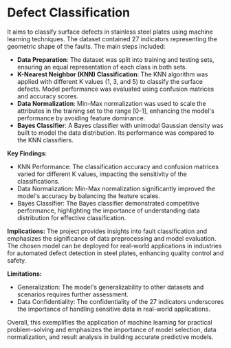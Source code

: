 # Defect Classification

It aims to classify surface defects in stainless steel plates using machine learning techniques. The dataset contained 27 indicators representing the geometric shape of the faults. The main steps included:

- **Data Preparation**: The dataset was split into training and testing sets, ensuring an equal representation of each class in both sets.
- **K-Nearest Neighbor (KNN) Classification**: The KNN algorithm was applied with different K values (1, 3, and 5) to classify the surface defects. Model performance was evaluated using confusion matrices and accuracy scores.
- **Data Normalization**: Min-Max normalization was used to scale the attributes in the training set to the range [0-1], enhancing the model's performance by avoiding feature dominance.
- **Bayes Classifier**: A Bayes classifier with unimodal Gaussian density was built to model the data distribution. Its performance was compared to the KNN classifiers.

**Key Findings**:
- KNN Performance: The classification accuracy and confusion matrices varied for different K values, impacting the sensitivity of the classifications.
- Data Normalization: Min-Max normalization significantly improved the model's accuracy by balancing the feature scales.
- Bayes Classifier: The Bayes classifier demonstrated competitive performance, highlighting the importance of understanding data distribution for effective classification.

**Implications:**
The project provides insights into fault classification and emphasizes the significance of data preprocessing and model evaluation. The chosen model can be deployed for real-world applications in industries for automated defect detection in steel plates, enhancing quality control and safety.

**Limitations:**
- Generalization: The model's generalizability to other datasets and scenarios requires further assessment.
- Data Confidentiality: The confidentiality of the 27 indicators underscores the importance of handling sensitive data in real-world applications.

Overall, this exemplifies the application of machine learning for practical problem-solving and emphasizes the importance of model selection, data normalization, and result analysis in building accurate predictive models.

